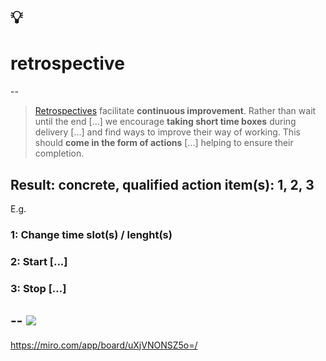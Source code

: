 # 💡
# retrospective
--
> [Retrospectives](https://openpracticelibrary.com/practice/retrospectives/) facilitate **continuous improvement**. Rather than wait until the end [...] we encourage **taking short time boxes** during delivery [...] and find ways to improve their way of working. This should **come in the form of actions** [...] helping to ensure their completion.

Result: concrete, qualified action item(s): 1, 2, 3
--
E.g.

### 1: Change time slot(s) / lenght(s)

### 2: Start [...]

### 3: Stop [...]
--
![](https://openpracticelibrary.github.io/opl-media/images/pirate-retro.png)
--
https://miro.com/app/board/uXjVNONSZ5o=/